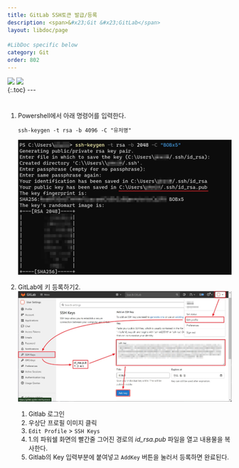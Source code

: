 ```yaml
---
title: GitLab SSH토큰 발급/등록
description: <span>&#x23;Git &#x23;GitLab</span>
layout: libdoc/page

#LibDoc specific below
category: Git
order: 802
---
```

<div align="left">
    <img src="https://img.shields.io/badge/Git-F05032?style=flat&logo=git&logoColor=white"/>
    <img src="https://img.shields.io/badge/GitLab-FC6D26?style=flat&logo=gitlab&logoColor=white"/>
</div>
{:.toc}
---

# 

1. Powershell에서 아래 명령어를 입력한다.
    ```shell
    ssh-keygen -t rsa -b 4096 -C "유저명"
    ```
    ![](/assets/docs/800_Git/802/1.webp)


2. GitLab에 키 등록하기2. 
    ![](/assets/docs/800_Git/802/2.webp)
    1. Gitlab 로그인
    2. 우상단 프로필 이미지 클릭
    3. `Edit Profile` > `SSH Keys`
    4. 1.의 파워쉘 화면의 빨간줄 그어진 경로의 *id_rsa.pub* 파일을 열고 내용물을 복사한다.
    5. Gitlab의 Key 입력부분에 붙여넣고 `AddKey` 버튼을 눌러서 등록하면 완료된다.
